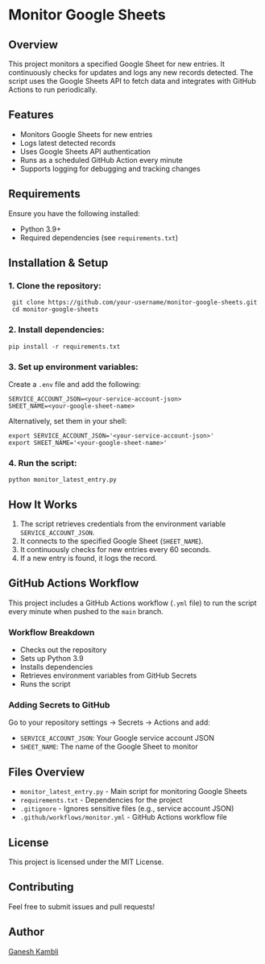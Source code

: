 # Monitor Google Sheets

## Overview
This project monitors a specified Google Sheet for new entries. It continuously checks for updates and logs any new records detected. The script uses the Google Sheets API to fetch data and integrates with GitHub Actions to run periodically.

## Features
- Monitors Google Sheets for new entries
- Logs latest detected records
- Uses Google Sheets API authentication
- Runs as a scheduled GitHub Action every minute
- Supports logging for debugging and tracking changes

## Requirements
Ensure you have the following installed:
- Python 3.9+
- Required dependencies (see `requirements.txt`)

## Installation & Setup

### 1. Clone the repository:
```
 git clone https://github.com/your-username/monitor-google-sheets.git
 cd monitor-google-sheets
```

### 2. Install dependencies:
```
pip install -r requirements.txt
```

### 3. Set up environment variables:
Create a `.env` file and add the following:
```
SERVICE_ACCOUNT_JSON=<your-service-account-json>
SHEET_NAME=<your-google-sheet-name>
```
Alternatively, set them in your shell:
```
export SERVICE_ACCOUNT_JSON='<your-service-account-json>'
export SHEET_NAME='<your-google-sheet-name>'
```

### 4. Run the script:
```
python monitor_latest_entry.py
```

## How It Works
1. The script retrieves credentials from the environment variable `SERVICE_ACCOUNT_JSON`.
2. It connects to the specified Google Sheet (`SHEET_NAME`).
3. It continuously checks for new entries every 60 seconds.
4. If a new entry is found, it logs the record.

## GitHub Actions Workflow
This project includes a GitHub Actions workflow (`.yml` file) to run the script every minute when pushed to the `main` branch.

### Workflow Breakdown
- Checks out the repository
- Sets up Python 3.9
- Installs dependencies
- Retrieves environment variables from GitHub Secrets
- Runs the script

### Adding Secrets to GitHub
Go to your repository settings -> Secrets -> Actions and add:
- `SERVICE_ACCOUNT_JSON`: Your Google service account JSON
- `SHEET_NAME`: The name of the Google Sheet to monitor

## Files Overview
- `monitor_latest_entry.py` - Main script for monitoring Google Sheets
- `requirements.txt` - Dependencies for the project
- `.gitignore` - Ignores sensitive files (e.g., service account JSON)
- `.github/workflows/monitor.yml` - GitHub Actions workflow file

## License
This project is licensed under the MIT License.

## Contributing
Feel free to submit issues and pull requests!

## Author
[Ganesh Kambli](https://github.com/Ganesh-403)


